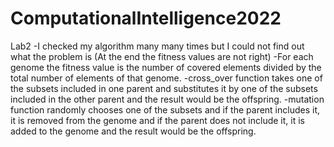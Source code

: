 # ComputationalIntelligence2022
Lab2
-I checked my algorithm many many times but I could not find out what the problem is (At the end the fitness values are not right)
-For each genome the fitness value is the number of covered elements divided by the total number of elements of that genome.
-cross_over function takes one of the subsets included in one parent and substitutes it by one of the subsets included in the other parent and the result would be the offspring.
-mutation function randomly chooses one of the subsets and if the parent includes it, it is removed from the genome and if the parent does not include it, it is added to the genome and the result would be the offspring.